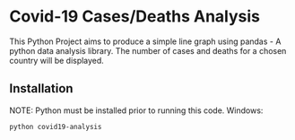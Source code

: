 # Covid-19 Cases/Deaths Analysis

This Python Project aims to produce a simple line graph using pandas - A python data analysis library.
The number of cases and deaths for a chosen country will be displayed.

## Installation
NOTE: Python must be installed prior to running this code.
Windows:

```sh
python covid19-analysis
```
